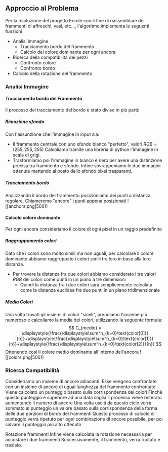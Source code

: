 ## Approccio al Problema
Per la risoluzione del progetto Ercole con il fine di riassemblare dei frammenti di affreschi, vasi, etc..., l'algoritmo implementa le seguenti funzioni
- Analisi Immagine
	- Tracciamento bordo del frammento
	- Calcolo del colore dominante per ogni ancora
- Ricerca della compatibilità dei pezzi
	- Confronto colore
	- Confronto bordo
- Calcolo della rotazione del frammento
### Analisi Immagine
#### Tracciamento bordo del Frammento
Il processo del tracciamento del bordo è stato diviso in più parti:
##### Rimozione sfondo
Con l'assunzione che l'immagine in input sia:
- Il frammento centrale con uno sfondo bianco "perfetto", valori $RGB=(255,255,255)$
Calcoliamo tramite una libreria di python l'immagine in scala di grigi.
- Trasformiamo poi l'immagine in bianco e nero per avere una distinzione precisa tra frammento e sfondo.
Infine sovrapponiamo le due immagini ottenute mettendo al posto dello sfondo pixel trasparenti.
##### Tracciamento bordo
Analizzando il bordo del frammento posizioniamo dei punti a distanza regolare.
Chiameremo "ancore" i punti appena posizionati
![[anchors.png|500]]
#### Calcolo colore dominante
Per ogni ancora consideriamo il colore di ogni pixel in un raggio predefinito
##### Raggruppamento colori
Dato che i colori sono molto simili ma non uguali, per calcolare il colore dominante abbiamo raggruppato i colori simili tra loro in base alla loro distanza.
- Per trovare la distanza fra due colori abbiamo considerato i tre valori $RGB$ dei colori come punti in un piano a tre dimensioni
	- Quindi la distanza fra i due colori sarà semplicemente calcolata come la distanza euclidea fra due punti in un piano tridimensionale
##### Media Colori
Una volta trovati gli insiemi di colori "simili", prendiamo l'insieme più numeroso e calcoliamo la media dei colori, utilizzando la seguente formula:
$$
C_{medio} = \displaystyle{\frac{\displaystyle\sum^n_{k=0}\text{color[0]}}{n}}+\displaystyle{\frac{\displaystyle\sum^n_{k=0}\text{color[1]}}{n}}+\displaystyle{\frac{\displaystyle\sum^n_{k=0}\text{color[2]}}{n}}
$$
Ottenendo così il colore medio dominante all'interno dell'ancora
![[colors.png|500]]

### Ricerca Compatibilità
Consideriamo un insieme di ancore adiacenti.
Esse vengono confrontate con un insieme di ancore di ugual lunghezza del frammento
confrontato
Viene calcolato un punteggio basato sulla corrispondenza dei colori
Finchè questo punteggio è superiore ad una data soglia il processo viene reiterato aumentando il
numero di ancore
Una volta usciti da questo ciclo verrà sommato al punteggio un valore basato sulla corrispondenza
della forma delle due porzioni di bordo dei frammenti
Questo processo di calcolo di punteggio verrà ripetuto per ogni combinazione di ancore possibile, per
poi salvare il punteggio più alto ottenuto

Rotazione frammenti
Infine viene calcolata la rotazione necessaria per accostare i due frammenti
Successivamente, il frammento, verrà ruotato e traslato.